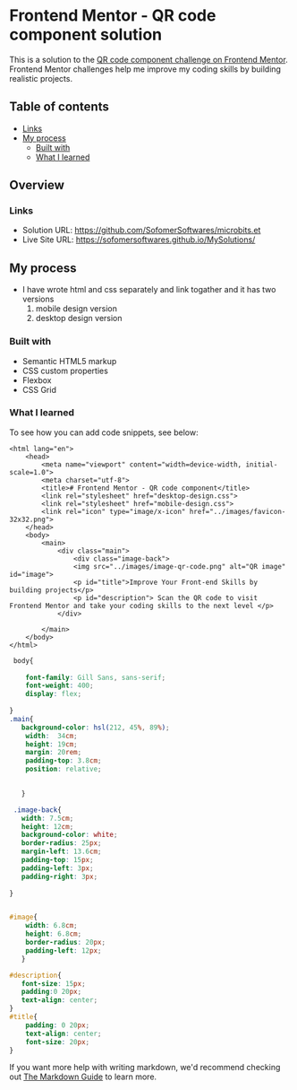 # Frontend Mentor - QR code component solution

This is a solution to the [QR code component challenge on Frontend Mentor](https://www.frontendmentor.io/challenges/qr-code-component-iux_sIO_H). Frontend Mentor challenges help me improve my coding skills by building realistic projects. 

## Table of contents

  - [Links](#links)
- [My process](#my-process)
  - [Built with](#built-with)
  - [What I learned](#what-i-learned)
  

## Overview

### Links

- Solution URL: https://github.com/SofomerSoftwares/microbits.et
- Live Site URL: https://sofomersoftwares.github.io/MySolutions/

## My process
- I have wrote  html and css separately and link togather and it has two versions
    1. mobile design version
    2. desktop design version

### Built with

- Semantic HTML5 markup
- CSS custom properties
- Flexbox
- CSS Grid

### What I learned

To see how you can add code snippets, see below:

```<!DOCTYPE html> 
<html lang="en">
    <head>
        <meta name="viewport" content="width=device-width, initial-scale=1.0">
        <meta charset="utf-8">
        <title># Frontend Mentor - QR code component</title>
        <link rel="stylesheet" href="desktop-design.css">
        <link rel="stylesheet" href="mobile-design.css">
        <link rel="icon" type="image/x-icon" href="../images/favicon-32x32.png">
    </head>
    <body>
        <main>
            <div class="main">
                <div class="image-back">
                <img src="../images/image-qr-code.png" alt="QR image" id="image">
                <p id="title">Improve Your Front-end Skills by building projects</p>
                <p id="description"> Scan the QR code to visit Frontend Mentor and take your coding skills to the next level </p> 
            </div>
        
        </main>
    </body>
</html>
```
```css for desktop version
 body{
   
    font-family: Gill Sans, sans-serif;
    font-weight: 400;
    display: flex;
  
}
.main{
   background-color: hsl(212, 45%, 89%);
    width:  34cm;
    height: 19cm;
    margin: 20rem;
    padding-top: 3.8cm;
    position: relative;

  
   }

 .image-back{
   width: 7.5cm;
   height: 12cm;
   background-color: white;
   border-radius: 25px;
   margin-left: 13.6cm;
   padding-top: 15px;
   padding-left: 3px;
   padding-right: 3px;
   
}


#image{
    width: 6.8cm;
    height: 6.8cm;
    border-radius: 20px;
    padding-left: 12px;
   }

#description{
   font-size: 15px;
   padding:0 20px;
   text-align: center;
}
#title{
    padding: 0 20px;
    text-align: center;
    font-size: 20px;
}
```


If you want more help with writing markdown, we'd recommend checking out [The Markdown Guide](https://www.markdownguide.org/) to learn more.
